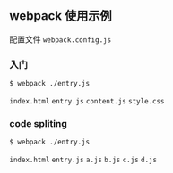 ## webpack 使用示例

配置文件 `webpack.config.js`

### 入门

```bash
$ webpack ./entry.js
```

`index.html` `entry.js` `content.js` `style.css`

### code spliting

```bash
$ webpack ./entry.js
```

`index.html` `entry.js` `a.js` `b.js` `c.js` `d.js`
